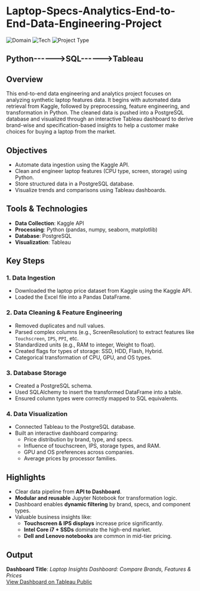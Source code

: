 # Laptop-Specs-Analytics-End-to-End-Data-Engineering-Project

![Domain](https://img.shields.io/badge/Domain-Consumer%20Electronics-blue?style=for-the-badge)
![Tech](https://img.shields.io/badge/Tech-Python|PostgreSQL|Tableau-green?style=for-the-badge)
![Project Type](https://img.shields.io/badge/Type-Data%20Engineering%20%26%20Visualization-yellow?style=for-the-badge)

## Python------>SQL------>Tableau

## Overview

This end-to-end data engineering and analytics project focuses on analyzing synthetic laptop features data. It begins with automated data retrieval from Kaggle, followed by preprocessing, feature engineering, and transformation in Python. The cleaned data is pushed into a PostgreSQL database and visualized through an interactive Tableau dashboard to derive brand-wise and specification-based insights to help a customer make choices for buying a laptop from the market.

## Objectives

- Automate data ingestion using the Kaggle API.
- Clean and engineer laptop features (CPU type, screen, storage) using Python.
- Store structured data in a PostgreSQL database.
- Visualize trends and comparisons using Tableau dashboards.

## Tools & Technologies

- **Data Collection**: Kaggle API  
- **Processing**: Python (pandas, numpy, seaborn, matplotlib)  
- **Database**: PostgreSQL  
- **Visualization**: Tableau  

## Key Steps

### 1. Data Ingestion

- Downloaded the laptop price dataset from Kaggle using the Kaggle API.
- Loaded the Excel file into a Pandas DataFrame.

### 2. Data Cleaning & Feature Engineering

- Removed duplicates and null values.
- Parsed complex columns (e.g., ScreenResolution) to extract features like `Touchscreen`, `IPS`, `PPI`, etc.
- Standardized units (e.g., RAM to integer, Weight to float).
- Created flags for types of storage: SSD, HDD, Flash, Hybrid.
- Categorical transformation of CPU, GPU, and OS types.

### 3. Database Storage

- Created a PostgreSQL schema.
- Used SQLAlchemy to insert the transformed DataFrame into a table.
- Ensured column types were correctly mapped to SQL equivalents.

### 4. Data Visualization

- Connected Tableau to the PostgreSQL database.
- Built an interactive dashboard comparing:
  - Price distribution by brand, type, and specs.
  - Influence of touchscreen, IPS, storage types, and RAM.
  - GPU and OS preferences across companies.
  - Average prices by processor families.

## Highlights

- Clear data pipeline from **API to Dashboard**.
- **Modular and reusable** Jupyter Notebook for transformation logic.
- Dashboard enables **dynamic filtering** by brand, specs, and component types.
- Valuable business insights like:
  - **Touchscreen & IPS displays** increase price significantly.
  - **Intel Core i7 + SSDs** dominate the high-end market.
  - **Dell and Lenovo notebooks** are common in mid-tier pricing.

## Output

 **Dashboard Title**: *Laptop Insights Dashboard: Compare Brands, Features & Prices*  
[View Dashboard on Tableau Public](https://public.tableau.com/app/profile/anushree.biswas/viz/Compare_brands_price_features_for_laptops/Dashboard1)


